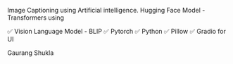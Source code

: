 Image Captioning using Artificial intelligence.
Hugging Face Model - Transformers using

✅ Vision Language Model - BLIP
✅ Pytorch
✅ Python
✅ Pillow 
✅ Gradio for UI

Gaurang Shukla
